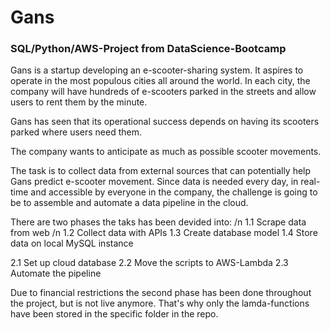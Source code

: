 # Gans
### SQL/Python/AWS-Project from DataScience-Bootcamp

Gans is a startup developing an e-scooter-sharing system. It aspires to operate in the most populous cities all around the world. In each city, the company will have hundreds of e-scooters parked in the streets and allow users to rent them by the minute.

Gans has seen that its operational success depends on having its scooters parked where users need them.

The company wants to anticipate as much as possible scooter movements.

The task is to collect data from external sources that can potentially help Gans predict e-scooter movement. Since data is needed every day, in real-time and accessible by everyone in the company, the challenge is going to be to assemble and automate a data pipeline in the cloud.

There are two phases the taks has been devided into: /n
1.1 Scrape data from web /n
1.2 Collect data with APIs
1.3 Create database model
1.4 Store data on local MySQL instance

2.1 Set up cloud database
2.2 Move the scripts to AWS-Lambda
2.3 Automate the pipeline

Due to financial restrictions the second phase has been done throughout the project, but is not live anymore. That's why only the lamda-functions have been stored in the specific folder in the repo.

